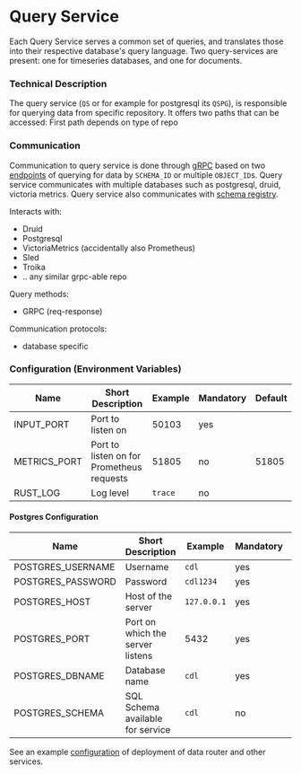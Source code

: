 # Query Service
Each Query Service serves a common set of queries, and translates those into their respective database's query language.
Two query-services are present: one for timeseries databases, and one for documents.

### Technical Description

The query service (`QS` or for example for postgresql its `QSPG`), is responsible for querying data from specific repository. It offers two paths that can be accessed:
First path depends on type of repo

### Communication
Communication to query service is done through [gRPC][grpc] based on two [endpoints][proto] of querying for data by `SCHEMA_ID` or multiple `OBJECT_ID`s. Query service communicates with multiple databases such as postgresql, druid, victoria metrics. Query service also communicates with [schema registry][schema-registry]. 

Interacts with:
- Druid
- Postgresql
- VictoriaMetrics (accidentally also Prometheus)
- Sled
- Troika
- .. any similar grpc-able repo

Query methods:
- GRPC (req-response)

Communication protocols:
- database specific

### Configuration (Environment Variables)

| Name         | Short Description                         | Example | Mandatory | Default |
|--------------|-------------------------------------------|---------|-----------|---------|
| INPUT_PORT   | Port to listen on                         | 50103   | yes       |         |
| METRICS_PORT | Port to listen on for Prometheus requests | 51805   | no        | 51805   |
| RUST_LOG     | Log level                                 | `trace` | no        |         |

#### Postgres Configuration

| Name              | Short Description                | Example     | Mandatory | Default  |
|-------------------|----------------------------------|-------------|-----------|----------|
| POSTGRES_USERNAME | Username                         | `cdl`       | yes       |          |
| POSTGRES_PASSWORD | Password                         | `cdl1234`   | yes       |          |
| POSTGRES_HOST     | Host of the server               | `127.0.0.1` | yes       |          |
| POSTGRES_PORT     | Port on which the server listens | 5432        | yes       |          |
| POSTGRES_DBNAME   | Database name                    | `cdl`       | yes       |          |
| POSTGRES_SCHEMA   | SQL Schema available for service | `cdl`       | no        | `public` |

See an example [configuration][configuration] of deployment of data router and other services. 

[grpc]: https://grpc.io/docs/what-is-grpc/introduction/
[schema-registry]: schema_registry.md
[configuration]: ../deployment/index.md
[proto]: https://github.com/epiphany-platform/CommonDataLayer/tree/develop/crates/rpc/proto
